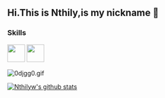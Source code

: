 ## Hi.This is Nthily,is my nickname 👋

### Skills
<img src='https://img.shields.io/badge/Android-3DDC84?logo=android&logoColor=white&style=for-the-badge' height='40'/> <img src='https://img.shields.io/badge/kotlin-%230095D5.svg?&style=for-the-badge&logo=kotlin&logoColor=white' height='40'/>


![0djgg0.gif](https://s1.ax1x.com/2020/10/07/0djgg0.gif)

[![Nthilyw's github stats](https://github-readme-stats.vercel.app/api?username=Nthily&show_icons=true)](https://github.com/anuraghazra/github-readme-stats)

